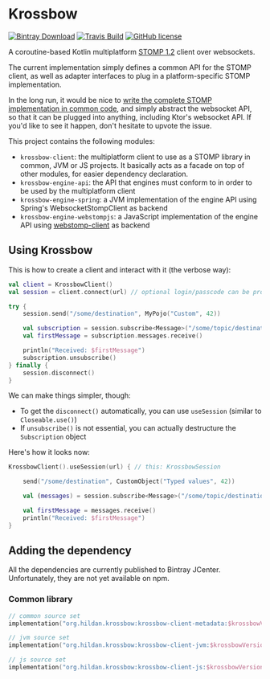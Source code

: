 # Krossbow

[![Bintray Download](https://img.shields.io/bintray/v/joffrey-bion/maven/krossbow-client.svg?label=bintray)](https://bintray.com/joffrey-bion/maven/krossbow-client/_latestVersion)
[![Travis Build](https://img.shields.io/travis/joffrey-bion/krossbow/master.svg)](https://travis-ci.org/joffrey-bion/krossbow)
[![GitHub license](https://img.shields.io/badge/license-MIT-blue.svg)](https://github.com/joffrey-bion/krossbow/blob/master/LICENSE)

A coroutine-based Kotlin multiplatform [STOMP 1.2](https://stomp.github.io/index.html) client over websockets.

The current implementation simply defines a common API for the STOMP client, as well as adapter interfaces to plug in
 a platform-specific STOMP implementation.

In the long run, it would be nice to 
[write the complete STOMP implementation in common code](https://github.com/joffrey-bion/krossbow/issues/5), and simply abstract the
 websocket API, so that it can be plugged into anything, including Ktor's websocket API.
 If you'd like to see it happen, don't hesitate to upvote the issue.
 
This project contains the following modules:
- `krossbow-client`: the multiplatform client to use as a STOMP library in common, JVM or JS projects. It basically
 acts as a facade on top of other modules, for easier dependency declaration.
- `krossbow-engine-api`: the API that engines must conform to in order to be used by the multiplatform client
- `krossbow-engine-spring`: a JVM implementation of the engine API using Spring's WebsocketStompClient as backend
- `krossbow-engine-webstompjs`: a JavaScript implementation of the engine API using 
[webstomp-client](https://github.com/JSteunou/webstomp-client) as backend

## Using Krossbow

This is how to create a client and interact with it (the verbose way):

```kotlin
val client = KrossbowClient()
val session = client.connect(url) // optional login/passcode can be provided here

try {
    session.send("/some/destination", MyPojo("Custom", 42)) 

    val subscription = session.subscribe<Message>("/some/topic/destination")
    val firstMessage = subscription.messages.receive()

    println("Received: $firstMessage")
    subscription.unsubscribe()
} finally {
    session.disconnect()
}
```

We can make things simpler, though:

- To get the `disconnect()` automatically, you can use `useSession` (similar to `Closeable.use()`)
- If `unsubscribe()` is not essential, you can actually destructure the `Subscription` object

Here's how it looks now:

```kotlin
KrossbowClient().useSession(url) { // this: KrossbowSession

    send("/some/destination", CustomObject("Typed values", 42))

    val (messages) = session.subscribe<Message>("/some/topic/destination")

    val firstMessage = messages.receive()
    println("Received: $firstMessage")
}
```

## Adding the dependency

All the dependencies are currently published to Bintray JCenter.
Unfortunately, they are not yet available on npm.

### Common library

```kotlin
// common source set
implementation("org.hildan.krossbow:krossbow-client-metadata:$krossbowVersion")

// jvm source set
implementation("org.hildan.krossbow:krossbow-client-jvm:$krossbowVersion")

// js source set
implementation("org.hildan.krossbow:krossbow-client-js:$krossbowVersion")
```
